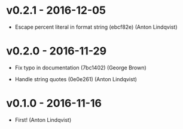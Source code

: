 v0.2.1 - 2016-12-05
===================

- Escape percent literal in format string (ebcf82e) (Anton Lindqvist)

v0.2.0 - 2016-11-29
===================

- Fix typo in documentation (7bc1402) (George Brown)

- Handle string quotes (0e0e261) (Anton Lindqvist)

v0.1.0 - 2016-11-16
===================

- First! (Anton Lindqvist)
